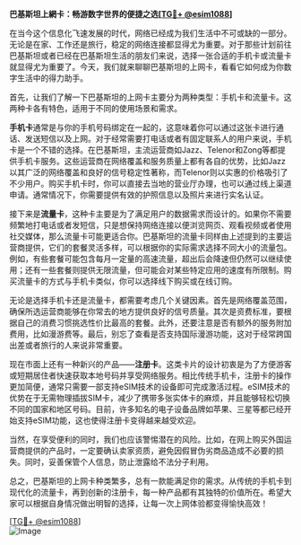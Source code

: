 **巴基斯坦上網卡：畅游数字世界的便捷之选[[TG💪+ @esim1088](https://t.me/s/esim1088)]**

在当今这个信息化飞速发展的时代，网络已经成为我们生活中不可或缺的一部分。无论是在家、工作还是旅行，稳定的网络连接都显得尤为重要。对于那些计划前往巴基斯坦或者已经在巴基斯坦生活的朋友们来说，选择一张合适的手机卡或流量卡就显得尤为重要了。今天，我们就来聊聊巴基斯坦的上网卡，看看它如何成为你数字生活中的得力助手。

首先，让我们了解一下巴基斯坦的上网卡主要分为两种类型：手机卡和流量卡。这两种卡各有特色，适用于不同的使用场景和需求。

**手机卡**通常是与你的手机号码绑定在一起的，这意味着你可以通过这张卡进行通话、发送短信以及上网。对于经常需要打电话或者有固定联系人的用户来说，手机卡是一个不错的选择。在巴基斯坦，主流运营商如Jazz、Telenor和Zong等都提供手机卡服务。这些运营商在网络覆盖和服务质量上都有各自的优势，比如Jazz以其广泛的网络覆盖和良好的信号稳定性著称，而Telenor则以实惠的价格吸引了不少用户。购买手机卡时，你可以直接去当地的营业厅办理，也可以通过线上渠道申请。通常情况下，你需要提供有效的护照信息以及照片来进行实名认证。

接下来是**流量卡**，这种卡主要是为了满足用户的数据需求而设计的。如果你不需要频繁地打电话或者发短信，只是想保持网络连接以便浏览网页、观看视频或者使用社交媒体，那么流量卡可能更适合你。巴基斯坦的流量卡同样由上述提到的主要运营商提供，它们的套餐灵活多样，可以根据你的实际需求选择不同大小的流量包。例如，有些套餐可能包含每月一定量的高速流量，超出后会降速但仍然可以继续使用；还有一些套餐则提供无限流量，但可能会对某些特定应用的速度有所限制。购买流量卡的方式与手机卡类似，你可以选择线下购买或在线订购。

无论是选择手机卡还是流量卡，都需要考虑几个关键因素。首先是网络覆盖范围，确保所选运营商能够在你常去的地方提供良好的信号质量。其次是资费标准，要根据自己的消费习惯挑选性价比最高的套餐。此外，还要注意是否有额外的服务附加费用，比如漫游费等。最后，别忘了查看是否支持国际漫游功能，这对于经常跨国出差或者旅行的人来说非常重要。

现在市面上还有一种新兴的产品——**注册卡**。这类卡片的设计初衷是为了方便游客或短期居住者快速获取本地号码并享受网络服务。相比传统手机卡，注册卡的操作更加简便，通常只需要一部支持eSIM技术的设备即可完成激活过程。eSIM技术的优势在于无需物理插拔SIM卡，减少了携带多张实体卡的麻烦，并且能够轻松切换不同的国家和地区号码。目前，许多知名的电子设备品牌如苹果、三星等都已经开始支持eSIM功能，这也使得注册卡变得越来越受欢迎。

当然，在享受便利的同时，我们也应该警惕潜在的风险。比如，在网上购买外国运营商提供的产品时，一定要确认卖家资质，避免因假冒伪劣商品造成不必要的损失。同时，妥善保管个人信息，防止泄露给不法分子利用。

总之，巴基斯坦的上网卡种类繁多，总有一款能满足你的需求。从传统的手机卡到现代化的流量卡，再到创新的注册卡，每一种产品都有其独特的价值所在。希望大家可以根据自身情况做出明智的选择，让每一次上网体验都变得愉快高效！

[[TG💪+ @esim1088](https://t.me/s/esim1088)]  
![Image](https://i.postimg.cc/4NQfJmqS/Snipaste-2025-05-13-00-14-12.png)
